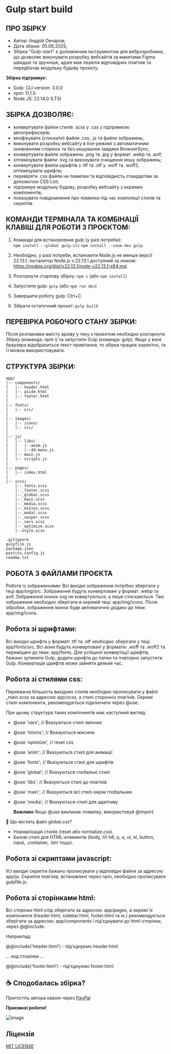 <h1>Gulp start build</h1>
											  
ПРО ЗБІРКУ
--------------------------------------------------
- Автор: Андрій Овчаров;
- Дата збірки: 05.06.2025;
- Збірка "Gulp-start" є допоміжним інструментом для веброзробника, що дозволяє виконувати розробку вебсайтів за макетами Figma швидше та зручніше, адже має перелік відповідних плагінів та передбачає модульну будову проєкту.

**Збірка підтримує:** 
- Gulp: CLI version: 3.0.0
- npm: 11.1.0
- Node JS: 22.14.0 (LTS)

ЗБІРКА ДОЗВОЛЯЄ:
-------------------------------------------------
- конвертувати файли стилів .scss у .css з підтримкою автопрефіксерів;
- мініфікувати (стискати) файли .css, .js та файли зображень;
- виконувати розробку вебсайту в live-режимі з автоматичним оновленням сторінок та без кешування завдяки BrowserSync;
- конвертувати файли зображень .png та .jpg у формат .webp та .avif;
- оптимізувати файли .svg та виконувати очищення кешу зображень;
- конвертувати файли шрифтів з .ttf та .otf у .woff та .woff2, оптимізувати шрифти;
- перевіряти .css файли на помилки та відповідність стандартам за допомогою CSS Lint;
- підтримує модульну будову, розробку вебсайту з окремих компонентів;
- показувати повідомлення про помилки під час компіляції стилів та скриптів.


КОМАНДИ ТЕРМІНАЛА ТА КОМБІНАЦІЇ КЛАВІШ ДЛЯ РОБОТИ З ПРОЄКТОМ:
----------------------------------------------------
1. Команди для встановлення gulp (у разі потреби):  
```npm install --global gulp-cli```
```npm install --save-dev gulp```

2. Необхідно, у разі потреби, встановити Node.js не менше версії 22.13.1. 
Інсталятор Node.js v.22.13.1 доступний за лінком: https://nodejs.org/dist/v22.13.1/node-v22.13.1-x64.msi
3. Розгорнути стартову збірку: ```npm i``` (або ```npm install```)
4. Запустити gulp: ```gulp``` (або ```npm run dev```)
5. Завершити роботу gulp: Ctrl+C
6. Зібрати остаточний проєкт: ```gulp build```


ПЕРЕВІРКА РОБОЧОГО СТАНУ ЗБІРКИ:
----------------------------------------------------
Після розпаковки вмісту архіву у теку з проєктом необхідно розгорнути Збірку (команда: npm i) та запустити Gulp (команда: gulp).
Якщо у вікні браузера відобразиться текст привітання, то збірка працює коректно, та її можна використовувати.

СТРУКТУРА ЗБІРКИ:
---------------------------------------------------
```
app/
|-- components/
|   |-- header.html
|   |-- aside.html
|   |-- footer.html
|
|-- fonts/
|   |-- src/
|   
|-- images/
|   |-- icons/
|   |-- src/
|
|-- js/
|   |-- libs/
|   |   |--anim.js 
|   |   |--dd-menu.js 
|   |-- main.js 
|   |-- scripts.js 
|   
|-- pages/
|   |-- index.html
|
|-- scss/
    |--_fonts.scss
    |--_footer.scss
    |--_global.scss
    |--_main.scss
    |--_media.scss
    |--_mixins.scss
    |--_modal.scss
    |--_swiper.scss
    |--_vars.scss
    |--_optimize.scss
    |--style.scss

.gitignore
gulpfile.js 
package.json
postcss.config.js
readme.txt
```


РОБОТА З ФАЙЛАМИ ПРОЄКТА
---------------------------------------------------

Робота із зображеннями:
Всі вихідні зображення потрібно зберігати у теці app/img/src. Зображення будуть конвертовані у формат .webp та avif.
Зображення іконок svg не ковертуються, а лише стискаються. Такі зображення необхідно зберігати в окремій теці: app/img/icons. 
Після обробки, зображення іконок буде автоматично додано до теки: app/img/icons.


Робота зі шрифтами:
---------------------------------------------------
Всі вихідні шрифти у форматі .ttf та .otf необхідно зберігати у теці: app/fonts/src. Всі вони будуть конвертовані у формати: .woff та .woff2 та переміщені до теки: app/fonts. 
Для успішної конвертації шрифтів, бажано зупинити Gulp, додати шрифти до папки та повторно запустити Gulp. Конвертація шрифтів може зайняти деякий час.


Робота зі стилями css:
---------------------------------------------------
Переважна більшість вихідних стилів необхідно прописувати у файлі _main.scss за адресою app/scss, а стилі сторонніх плагінів.
Окремі стилі-компоненти, рекомендується підключати через @use.

При цьому структура таких компонентів має наступний вигляд:

- @use 'vars';  // Вказуються стилі змінних
- @use 'mixins'; // Вказуються міксини
- @use 'optimize';  // reset css
- @use 'anim'; // Вказуються стилі для анімації
- @use 'fonts'; // Вказуються стилі для шрифтів
- @use 'global';  // Вказуються глобальні стилі
- @use 'libs';  // Вказуються стилі до плагінів
- @use 'main'; // Вказуються всі стилі окрім глобальних
- @use 'media';   // Вказуються стилі для адаптиву

  **Важливо** Якщо @use викликає помилку, використовуй @import.


 📌 Що містить файл global.css?

- Нормалізація стилів (reset або normalize.css).
- Базові стилі для HTML-елементів (body, h1-h6, p, a, ul, ol, button, input, .container, .btn
тощо).


Робота зі скриптами javascript:
----------------------------------------------------
Усі вихідні скрипти бажано прописувати у відповідні файли за адресою app/js. Скрипти плагінів, встановлені через npm, необхідно прописувати gulpfile.js.


Робота зі сторінками html:
----------------------------------------------------
Всі сторінки html слід зберігати за адресою: app/pages, а окремі їх компоненти (header.html, sidebar.html, footer.html та ін.) рекомендується зберігати за адресою: app/components і під'єднувати до html-сторінок, через @@include.

Наприклад: 

@@include('header.html') - під'єднуємо header.html

... код сторінки ...

@@include('footer.html') - під'єднуємо footer.html

## ☕ Сподобалась збірка? 
Пригостіть автора кавою через [PayPal](https://www.paypal.com/donate/?business=datoshcode@gmail.com)


**Приємної роботи!**

<img src="img1.png" alt="image">

 ## Ліцензія

<a href="LICENSE">MIT LICENSE</a>


